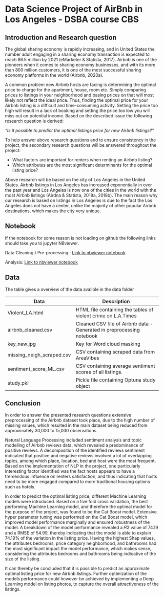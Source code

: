 # Data Science Project of AirBnb in Los Angeles - DSBA course CBS

## Introduction and Research question
The global sharing economy is rapidly increasing, and in United States the number adult engaging in a sharing economy
transaction is expected to reach 86.5 million by 2021 (eMarketer & Statista, 2017). Airbnb is one of the pioneers when
it comes to sharing economy businesses, and with its more than 800 million customers, it is one of the most successful
sharing economy platforms in the world (Airbnb, 2020a).

A common problem new Airbnb hosts are facing is determining the optimal price to charge for the apartment, house,
room etc. Simply comparing prices to listings in your neighborhood and basing prices on that will most likely not reflect
the ideal price. Thus, finding the optimal price for your Airbnb listing is a difficult and time-consuming activity. Setting
the price too high will result in a lack of booking and setting the price too low you will miss out on potential income.
Based on the described issue the following research question is derived:

 *“Is it possible to predict the optimal listings price for new Airbnb listings?”*

 
To help answer above research questions and to ensure consistency in the project, the secondary research questions
will be answered throughout the project:
- What factors are important for renters when renting an Airbnb listing?
- Which attributes are the most significant determinants for the optimal listing price?


Above research will be based on the city of Los Angeles in the United States. Airbnb listings in Los Angeles has increased
exponentially in over the past year and Los Angeles is now one of the cities in the world with the most Airbnb listings
(Airdna & Statista, 2018a, 2018b). The main reason why our research is based on listings in Los Angeles is due to the
fact the Los Angeles does not have a center, unlike the majority of other popular Airbnb destinations, which makes the
city very unique.


## Notebook
If the notebook for some reason is not loading on github the following links should take you to jupyter NBviewer. 

Data Cleaning / Pre-processing : [Link to nbviewer notebook](https://nbviewer.jupyter.org/github/fc0712/DSBA-project-Airbnb_LA/blob/master/Data%20Cleaning%20Notebook.ipynb)

Analysis: [Link to nbviewer notebook](https://nbviewer.jupyter.org/github/fc0712/DSBA-project-Airbnb_LA/blob/master/Analysis.ipynb)

##  Data
The table gives a overview of the data avalible in the data folder

| Data                      | Description                                                           |
|---------------------------|-----------------------------------------------------------------------|
| Violent_LA.html           | HTML file containing the tables of violent crime on L.A.Times         |
| airbnb_cleaned.csv        | Cleaned CSV file of Airbnb data - Generated in preprocessing notebook |
| key_new.jpg               | Key for Word cloud masking                                            |
| missing_neigh_scraped.csv | CSV containing scraped data from AreaVibes                            |
| sentiment_score_ML.csv    | CSV containing average sentiment scores of all listings.              |
| study.pkl                 | Pickle file containing Optuna study object                            |

## Conclusion
In order to answer the presented research questions extensive preprocessing of the Airbnb dataset took place, due to
the high number of missing values, which resulted in the main dataset being reduced from approximately 30,000 to
15,000 observations.

Natural Language Processing included sentiment analysis and topic modelling of Airbnb reviews data, which revealed a
predominance of positive reviews. A decomposition of the identified reviews sentiment indicated that positive and
negative reviews involved a lot of overlapping topics, among which place, location, bed and host were the most
frequent. Based on the implementation of NLP in the project, one particularly interesting factor identified was the fact
hosts appears to have a tremendous influence on renters satisfaction, and thus indicating that hosts need to be more
engaged compared to more traditional housing options such as hotels.

In order to predict the optimal listing price, different Machine Learning models were introduced. Based on a five fold
cross validation, the best performing Machine Learning model, and therefore the optimal model for the purpose of the
project, was found to be the Cat Boost model. Extensive hyper parameter tuning was performed on the Cat Boost model,
which improved model performance marginally and ensured robustness of the model.
A breakdown of the model performance revealed a 𝑅2 value of 74.19 and a RMSE of 54.99, thereby indicating that the model is able to explain
74.19% of the variation in the listing price. Having the highest Shap values, the attributes bedrooms, price category
neighborhood, and bathrooms had the most significant impact the model performance, which makes sense, considering
the attributes bedrooms and bathrooms being indicative of the size of the listing. 

It can thereby be concluded that it is possible to predict an approximate optimal listing price for new Airbnb listings. Further optimization of the models
performance could however be achieved by implementing a Deep Learning model on listing photos, to capture the
overall attractiveness of the listings.
